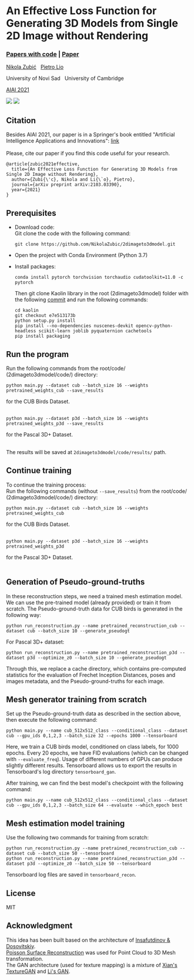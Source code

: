 # An Effective Loss Function for Generating 3D Models from Single 2D Image without Rendering

### [Papers with code](https://paperswithcode.com/paper/an-effective-loss-function-for-generating-3d) | [Paper](https://arxiv.org/abs/2103.03390)

[Nikola Zubić](https://www.linkedin.com/in/nikola-zubi%C4%87-50458b18b/) &nbsp; [Pietro Lio](https://www.cl.cam.ac.uk/~pl219/) &nbsp;

University of Novi Sad &nbsp; University of Cambridge

[AIAI 2021](http://www.aiai2021.eu/)

![](https://raw.githubusercontent.com/NikolaZubic/2dimageto3dmodel/main/images/cub_birds/birds_dataset_test.png)
![](https://raw.githubusercontent.com/NikolaZubic/2dimageto3dmodel/main/images/pascal_3d/pretrained_weights_p3d.png)

## Citation
Besides AIAI 2021, our paper is in a Springer's book entitled "Artificial Intelligence Applications and Innovations": [link](https://link.springer.com/chapter/10.1007%2F978-3-030-79150-6_25)
<br><br>
Please, cite our paper if you find this code useful for your research.
```
@article{zubic2021effective,
  title={An Effective Loss Function for Generating 3D Models from Single 2D Image without Rendering},
  author={Zubi{\'c}, Nikola and Li{\`o}, Pietro},
  journal={arXiv preprint arXiv:2103.03390},
  year={2021}
}
```

## Prerequisites
- Download code:<br>
  Git clone the code with the following command:
  ```
  git clone https://github.com/NikolaZubic/2dimageto3dmodel.git
  ```
- Open the project with Conda Environment (Python 3.7)

- Install packages:
  ```
  conda install pytorch torchvision torchaudio cudatoolkit=11.0 -c pytorch
  ```
  Then git clone Kaolin library in the root (2dimageto3dmodel) folder with the following [commit](https://github.com/NVIDIAGameWorks/kaolin/tree/e7e513173bd4159ae45be6b3e156a3ad156a3eb9) and run the following commands:
  ```
  cd kaolin
  git checkout e7e513173b
  python setup.py install
  pip install --no-dependencies nuscenes-devkit opencv-python-headless scikit-learn joblib pyquaternion cachetools
  pip install packaging
  ```
## Run the program
Run the following commands from the root/code/ (2dimageto3dmodel/code/) directory:<br>
```
python main.py --dataset cub --batch_size 16 --weights pretrained_weights_cub --save_results
```
for the CUB Birds Dataset.
<br><br>
```
python main.py --dataset p3d --batch_size 16 --weights pretrained_weights_p3d --save_results
```
for the Pascal 3D+ Dataset.<br><br>

The results will be saved at `2dimageto3dmodel/code/results/` path.

## Continue training
To continue the training process:<br>
Run the following commands (without ```--save_results```) from the root/code/ (2dimageto3dmodel/code/) directory:<br>
```
python main.py --dataset cub --batch_size 16 --weights pretrained_weights_cub
```
for the CUB Birds Dataset.
<br><br>
```
python main.py --dataset p3d --batch_size 16 --weights pretrained_weights_p3d
```
for the Pascal 3D+ Dataset.<br><br>

## Generation of Pseudo-ground-truths
In these reconstruction steps, we need a trained mesh estimation model. We can use the pre-trained model (already provided) or train it from scratch. The Pseudo-ground-truth data for CUB birds is generated in the following way:
```
python run_reconstruction.py --name pretrained_reconstruction_cub --dataset cub --batch_size 10 --generate_pseudogt
```
For Pascal 3D+ dataset:
```
python run_reconstruction.py --name pretrained_reconstruction_p3d --dataset p3d --optimize_z0 --batch_size 10 --generate_pseudogt
```
Through this, we replace a cache directory, which contains pre-computed statistics for the evaluation of Frechet Inception Distances, poses and images metadata, and the Pseudo-ground-truths for each image.

## Mesh generator training from scratch
Set up the Pseudo-ground-truth data as described in the section above, then execute the following command:
```
python main.py --name cub_512x512_class --conditional_class --dataset cub --gpu_ids 0,1,2,3 --batch_size 32 --epochs 1000 --tensorboard
```
Here, we train a CUB birds model, conditioned on class labels, for 1000 epochs. Every 20 epochs, we have FID evaluations (which can be changed with `--evaluate_freq`). Usage of different numbers of GPUs can produce slightly different results. Tensorboard allows us to export the results in Tensorboard's log directory `tensorboard_gan`.

After training, we can find the best model's checkpoint with the following command:
```
python main.py --name cub_512x512_class --conditional_class --dataset cub --gpu_ids 0,1,2,3 --batch_size 64 --evaluate --which_epoch best
```

## Mesh estimation model training
Use the following two commands for training from scratch:
```
python run_reconstruction.py --name pretrained_reconstruction_cub --dataset cub --batch_size 50 --tensorboard
python run_reconstruction.py --name pretrained_reconstruction_p3d --dataset p3d --optimize_z0 --batch_size 50 --tensorboard
```
Tensorboard log files are saved in `tensorboard_recon`.

## License
MIT

## Acknowledgment
This idea has been built based on the architecture of [Insafutdinov & Dosovitskiy](https://github.com/eldar/differentiable-point-clouds).<br>
[Poisson Surface Reconstruction](https://github.com/mmolero/pypoisson) was used for Point Cloud to 3D Mesh transformation.<br>
The GAN architecture (used for texture mapping) is a mixture of [Xian's TextureGAN](https://github.com/janesjanes/Pytorch-TextureGAN) and [Li's GAN](https://arxiv.org/abs/2101.10165).
